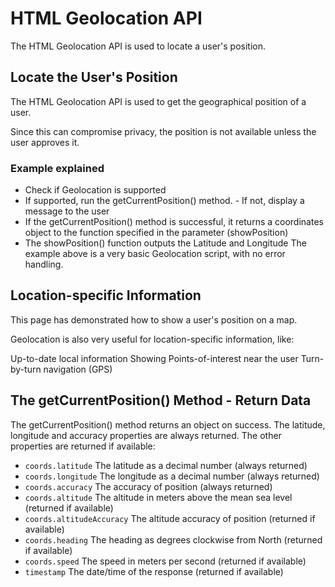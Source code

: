 # HTML Geolocation API

The HTML Geolocation API is used to locate a user's position.

## Locate the User's Position

The HTML Geolocation API is used to get the geographical position of a user.

Since this can compromise privacy, the position is not available unless the user approves it.

### Example explained

- Check if Geolocation is supported
- If supported, run the getCurrentPosition() method. - If not, display a message to the user
- If the getCurrentPosition() method is successful, it returns a coordinates object to the function specified in the parameter (showPosition)
- The showPosition() function outputs the Latitude and Longitude
  The example above is a very basic Geolocation script, with no error handling.

## Location-specific Information

This page has demonstrated how to show a user's position on a map.

Geolocation is also very useful for location-specific information, like:

Up-to-date local information
Showing Points-of-interest near the user
Turn-by-turn navigation (GPS)

## The getCurrentPosition() Method - Return Data

The getCurrentPosition() method returns an object on success. The latitude, longitude and accuracy properties are always returned. The other properties are returned if available:

- `coords.latitude` The latitude as a decimal number (always returned)
- `coords.longitude` The longitude as a decimal number (always returned)
- `coords.accuracy` The accuracy of position (always returned)
- `coords.altitude` The altitude in meters above the mean sea level (returned if available)
- `coords.altitudeAccuracy` The altitude accuracy of position (returned if available)
- `coords.heading` The heading as degrees clockwise from North (returned if available)
- `coords.speed` The speed in meters per second (returned if available)
- `timestamp` The date/time of the response (returned if available)
